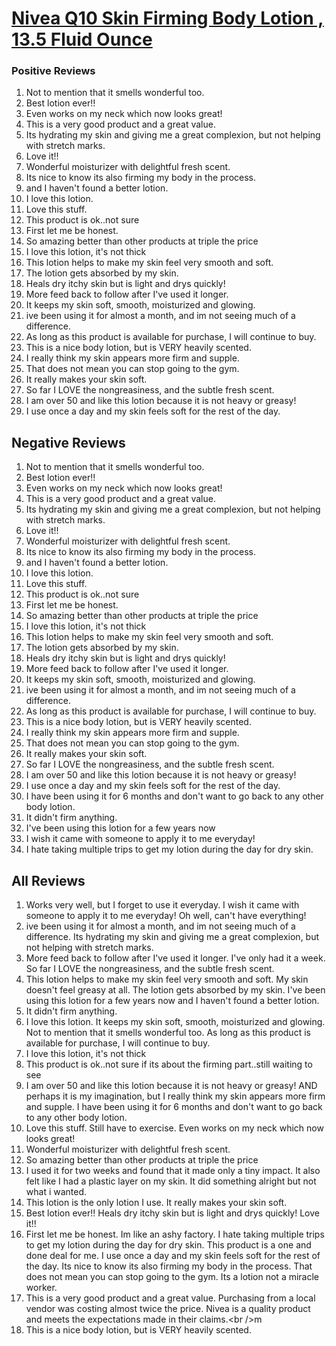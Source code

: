 # [Nivea Q10 Skin Firming Body Lotion , 13.5 Fluid Ounce](https://products.checkmycream.com/products/Nivea-Q10-Skin-Firming-Body-Lotion-13.5-Fluid-Ounce.html)

### Positive Reviews

<ol>
      <li>Not to mention that it smells wonderful too.</li>
      <li>Best lotion ever!!  </li>
      <li>Even works on my neck which now looks great!</li>
      <li>This is a very good product and a great value.  </li>
      <li>Its hydrating my skin and giving me a great complexion, but not helping with stretch marks.</li>
      <li>Love it!!</li>
      <li>Wonderful moisturizer with delightful fresh scent.</li>
      <li>Its nice to know its also firming my body in the process.</li>
      <li>and I haven&#x27;t found a better lotion.</li>
      <li>I love this lotion.</li>
      <li>Love this stuff.</li>
      <li>This product is ok..not sure</li>
      <li>First let me be honest.</li>
      <li>So amazing better than other products at triple the price</li>
      <li>I love this lotion, it&#x27;s not thick</li>
      <li>This lotion helps to make my skin feel very smooth and soft.</li>
      <li>The lotion gets absorbed by my skin.</li>
      <li>Heals dry itchy skin but is light and drys quickly!  </li>
      <li>More feed back to follow after I&#x27;ve used it longer.</li>
      <li>It keeps my skin soft, smooth, moisturized and glowing.</li>
      <li>ive been using it for almost a month, and im not seeing much of a difference.</li>
      <li>As long as this product is available for purchase, I will continue to buy.</li>
      <li>This is a nice body lotion, but is VERY heavily scented.</li>
      <li>I really think my skin appears more firm and supple.  </li>
      <li>That does not mean you can stop going to the gym.</li>
      <li>It really makes your skin soft.</li>
      <li>So far I LOVE the nongreasiness, and the subtle fresh scent.</li>
      <li>I am over 50 and like this lotion because it is not heavy or greasy!  </li>
      <li>I use once a day and my skin feels soft for the rest of the day.</li>
</ol>


<h2>Negative Reviews</h2>
<ol>
<li> Not to mention that it smells wonderful too.</li>
<li> Best lotion ever!!  </li>
<li> Even works on my neck which now looks great!</li>
<li> This is a very good product and a great value.  </li>
<li> Its hydrating my skin and giving me a great complexion, but not helping with stretch marks.</li>
<li> Love it!!</li>
<li> Wonderful moisturizer with delightful fresh scent.</li>
<li> Its nice to know its also firming my body in the process.</li>
<li> and I haven&#x27;t found a better lotion.</li>
<li> I love this lotion.</li>
<li> Love this stuff.</li>
<li> This product is ok..not sure</li>
<li> First let me be honest.</li>
<li> So amazing better than other products at triple the price</li>
<li> I love this lotion, it&#x27;s not thick</li>
<li> This lotion helps to make my skin feel very smooth and soft.</li>
<li> The lotion gets absorbed by my skin.</li>
<li> Heals dry itchy skin but is light and drys quickly!  </li>
<li> More feed back to follow after I&#x27;ve used it longer.</li>
<li> It keeps my skin soft, smooth, moisturized and glowing.</li>
<li> ive been using it for almost a month, and im not seeing much of a difference.</li>
<li> As long as this product is available for purchase, I will continue to buy.</li>
<li> This is a nice body lotion, but is VERY heavily scented.</li>
<li> I really think my skin appears more firm and supple.  </li>
<li> That does not mean you can stop going to the gym.</li>
<li> It really makes your skin soft.</li>
<li> So far I LOVE the nongreasiness, and the subtle fresh scent.</li>
<li> I am over 50 and like this lotion because it is not heavy or greasy!  </li>
<li> I use once a day and my skin feels soft for the rest of the day.</li>
<li> I have been using it for 6 months and don&#x27;t want to go back to any other body lotion.</li>
<li> It didn&#x27;t firm anything.</li>
<li> I&#x27;ve been using this lotion for a few years now</li>
<li> I wish it came with someone to apply it to me everyday!</li>
<li> I hate taking multiple trips to get my lotion during the day for dry skin.</li>
</ol>

<h2>All Reviews</h2>

<ol>
    <li> Works very well, but I forget to use it everyday. I wish it came with someone to apply it to me everyday! Oh well, can&#x27;t have everything!</li>
    <li> ive been using it for almost a month, and im not seeing much of a difference. Its hydrating my skin and giving me a great complexion, but not helping with stretch marks.</li>
    <li> More feed back to follow after I&#x27;ve used it longer. I&#x27;ve only had it a week. So far I LOVE the nongreasiness, and the subtle fresh scent.</li>
    <li> This lotion helps to make my skin feel very smooth and soft. My skin doesn&#x27;t feel greasy at all. The lotion gets absorbed by my skin. I&#x27;ve been using this lotion for a few years now and I haven&#x27;t found a better lotion.</li>
    <li> It didn&#x27;t firm anything.</li>
    <li> I love this lotion. It keeps my skin soft, smooth, moisturized and glowing. Not to mention that it smells wonderful too. As long as this product is available for purchase, I will continue to buy.</li>
    <li> I love this lotion, it&#x27;s not thick</li>
    <li> This product is ok..not sure if its about the firming part..still waiting to see</li>
    <li> I am over 50 and like this lotion because it is not heavy or greasy!  AND perhaps it is my imagination, but I really think my skin appears more firm and supple.  I have been using it for 6 months and don&#x27;t want to go back to any other body lotion.</li>
    <li> Love this stuff. Still have to exercise. Even works on my neck which now looks great!</li>
    <li> Wonderful moisturizer with delightful fresh scent.</li>
    <li> So amazing better than other products at triple the price</li>
    <li> I used it for two weeks and found that it made only a tiny impact. It also felt like I had a plastic layer on my skin. It did something alright but not what i wanted.</li>
    <li> This lotion is the only lotion I use.  It really makes your skin soft.</li>
    <li> Best lotion ever!!  Heals dry itchy skin but is light and drys quickly!  Love it!!</li>
    <li> First let me be honest. Im like an ashy factory. I hate taking multiple trips to get my lotion during the day for dry skin. This product is a one and done deal for me. I use once a day and my skin feels soft for the rest of the day. Its nice to know its also firming my body in the process. That does not mean you can stop going to the gym. Its a lotion not a miracle worker.</li>
    <li> This is a very good product and a great value.  Purchasing from a local vendor was costing almost twice the price.  Nivea is a quality product and meets the expectations made in their claims.&lt;br /&gt;m</li>
    <li> This is a nice body lotion, but is VERY heavily scented.</li>
</ol>




